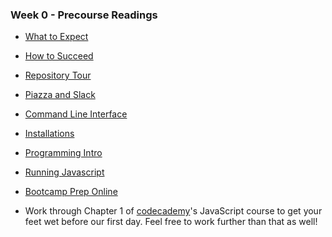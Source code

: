 ### Week 0 - Precourse Readings

+ [What to Expect][what-to-expect]
+ [How to Succeed][how-to-succeed]
+ [Repository Tour][repository-tour]
+ [Piazza and Slack][piazza-slack]
+ [Command Line Interface][cli]
+ [Installations][installations]
+ [Programming Intro][programming-intro]
+ [Running Javascript][running-javascript]
+ [Bootcamp Prep Online][bpo]


+ Work through Chapter 1 of [codecademy]'s JavaScript course to get your feet wet before our first day. Feel free to work further than that as well!


[what-to-expect]: ./what_to_expect.md
[how-to-succeed]: ./how_to_succeed.md
[piazza-slack]: ./piazza_and_slack.md
[repository-tour]: ./repository_tour.md
[programming-intro]: ./programming_intro.md
[running-javascript]: ./running_javascript.md
[installations]: ./installations.md
[cli]: ./cli.md
[bpo]: ./bootcamp_prep_online.md


[codecademy]: https://www.codecademy.com/

